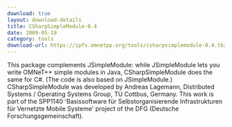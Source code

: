 ```yaml
---
download: true
layout: download-details
title: CSharpSimpleModule-0.4
date: 2009-05-19
category: tools
download-url: https://ipfs.omnetpp.org/tools/csharpsimplemodule-0.4.tbz
---
```


This package complements JSimpleModule: while JSimpleModule lets you write OMNeT++ simple modules in Java, CSharpSimpleModule does the same for C#. (The code is also based on JSimpleModule.) CSharpSimpleModule was developed by Andreas Lagemann, Distributed Systems / Operating Systems Group, TU Cottbus, Germany. This work is part of the SPP1140 'Basissoftware für Selbstorganisierende Infrastrukturen für Vernetzte Mobile Systeme' project of the DFG (Deutsche Forschungsgemeinschaft).
